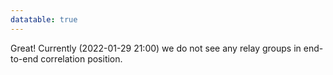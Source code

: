 ```yaml
---
datatable: true
---
```



Great! Currently (2022-01-29 21:00) we do not see any relay groups
in end-to-end correlation position.
